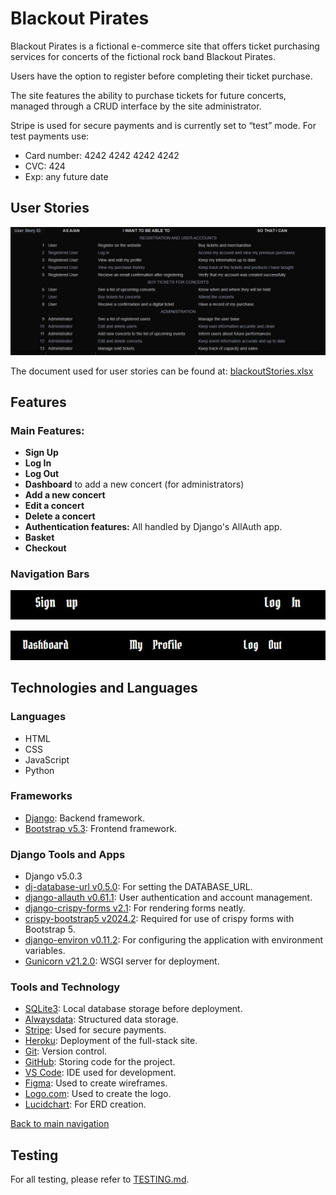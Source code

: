 # Blackout Pirates

Blackout Pirates is a fictional e-commerce site that offers ticket purchasing 
services for concerts of the fictional rock band Blackout Pirates.

Users have the option to register before completing their ticket purchase.

The site features the ability to purchase tickets for future concerts, 
managed through a CRUD interface by the site administrator.

Stripe is used for secure payments and is currently set to “test” mode. For test payments use:
- Card number: 4242 4242 4242 4242
- CVC: 424
- Exp: any future date

## User Stories

![User Stories](documentation/images/userStories.jpg)

The document used for user stories can be found at: [blackoutStories.xlsx](documentation/blackoutStories.xlsx)

## Features

### Main Features:

- **Sign Up**
- **Log In**
- **Log Out**
- **Dashboard** to add a new concert (for administrators)
- **Add a new concert**
- **Edit a concert**
- **Delete a concert**
- **Authentication features:** All handled by Django's AllAuth app.
- **Basket**
- **Checkout**

### Navigation Bars

![Navigation Bar I](documentation/images/features1.jpg)

![Navigation Bar II](documentation/images/features2.jpg)

## Technologies and Languages

### Languages
- HTML
- CSS
- JavaScript
- Python

### Frameworks
- [Django](https://www.djangoproject.com/): Backend framework.
- [Bootstrap v5.3](https://getbootstrap.com/): Frontend framework.

### Django Tools and Apps
- Django v5.0.3
- [dj-database-url v0.5.0](https://pypi.org/project/dj-database-url/): For setting the DATABASE_URL.
- [django-allauth v0.61.1](https://docs.allauth.org/en/latest/): User authentication and account management.
- [django-crispy-forms v2.1](https://django-crispy-forms.readthedocs.io/en/latest/): For rendering forms neatly.
- [crispy-bootstrap5 v2024.2](https://pypi.org/project/crispy-bootstrap5/): Required for use of crispy forms with Bootstrap 5.
- [django-environ v0.11.2](https://django-environ.readthedocs.io/en/latest/): For configuring the application with environment variables.
- [Gunicorn v21.2.0](https://docs.djangoproject.com/en/4.2/howto/deployment/wsgi/gunicorn/): WSGI server for deployment.

### Tools and Technology

- [SQLite3](https://www.sqlite.org/index.html): Local database storage before deployment.
- [Alwaysdata](https://www.alwaysdata.com.com/): Structured data storage.
- [Stripe](https://stripe.com/gb): Used for secure payments.
- [Heroku](https://dashboard.heroku.com/): Deployment of the full-stack site.
- [Git](https://git-scm.com/): Version control.
- [GitHub](https://github.com/): Storing code for the project.
- [VS Code](https://code.visualstudio.com/): IDE used for development.
- [Figma](https://www.figma.com/): Used to create wireframes.
- [Logo.com](https://logo.com/): Used to create the logo.
- [Lucidchart](https://www.lucidchart.com/pages/): For ERD creation.

[Back to main navigation](#contents)

## Testing

For all testing, please refer to [TESTING.md](TESTING.md).
